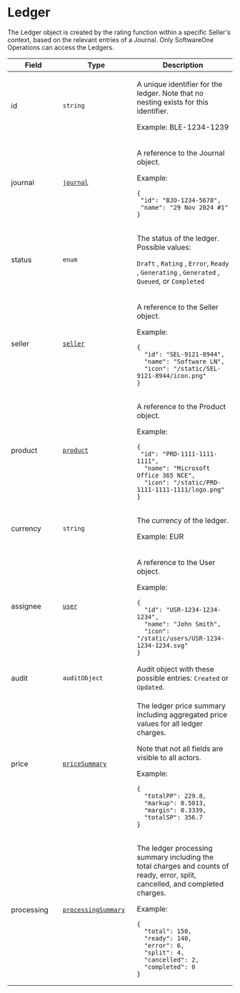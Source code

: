 # Ledger

The Ledger object is created by the rating function within a specific Seller's context, based on the relevant entries of a Journal. Only SoftwareOne Operations can access the Ledgers.

<table><thead><tr><th width="153">Field</th><th width="186">Type</th><th width="374">Description</th></tr></thead><tbody><tr><td>id</td><td><code>string</code></td><td><p>A unique identifier for the ledger. Note that no nesting exists for this identifier.</p><p>Example: BLE-1234-1239</p></td></tr><tr><td>journal</td><td><a href="../journal/"><code>journal</code></a></td><td><p>A reference to the Journal object.</p><p>Example:</p><pre class="language-json" data-overflow="wrap" data-full-width="true"><code class="lang-json">{
 "id": "BJO-1234-5678",
 "name": "29 Nov 2024 #1"
}
</code></pre></td></tr><tr><td>status</td><td><code>enum</code></td><td><p>The status of the ledger. Possible values: </p><p><code>Draft</code>, <code>Rating</code>, <code>Error</code>, <code>Ready</code>, <code>Generating</code>, <code>Generated</code> , <code>Queued</code>, or <code>Completed</code></p></td></tr><tr><td>seller</td><td><a href="../../accounts-api/seller/"><code>seller</code></a></td><td><p>A reference to the Seller object.</p><p>Example:</p><pre class="language-json" data-overflow="wrap" data-full-width="true"><code class="lang-json">{
  "id": "SEL-9121-8944",
  "name": "Software LN",
  "icon": "/static/SEL-9121-8944/icon.png"
}
</code></pre></td></tr><tr><td>product</td><td><a href="../../catalog-api/product/"><code>product</code></a></td><td><p>A reference to the Product object.</p><p>Example:</p><pre class="language-json" data-overflow="wrap" data-full-width="true"><code class="lang-json">{
 "id": "PRD-1111-1111-1111",
  "name": "Microsoft Office 365 NCE",
  "icon": "/static/PRD-1111-1111-1111/logo.png"
}
</code></pre></td></tr><tr><td>currency</td><td><code>string</code></td><td><p>The currency of the ledger.</p><p>Example: EUR</p></td></tr><tr><td>assignee</td><td><a href="../../accounts-api/users/"><code>user</code></a></td><td><p>A reference to the User object.</p><p>Example:</p><pre class="language-json" data-overflow="wrap" data-full-width="true"><code class="lang-json">{
  "id": "USR-1234-1234-1234",
  "name": "John Smith",
  "icon": "/static/users/USR-1234-1234-1234.svg"
}
</code></pre></td></tr><tr><td>audit</td><td><code>auditObject</code></td><td>Audit object with these possible entries: <code>Created</code> or <code>Updated</code>.</td></tr><tr><td>price</td><td><a href="../journal/#pricesummary"><code>priceSummary</code></a></td><td><p>The ledger price summary including aggregated price values for all ledger charges.</p><p>Note that not all fields are visible to all actors.</p><p>Example:</p><pre class="language-json" data-overflow="wrap" data-full-width="true"><code class="lang-json">{
  "totalPP": 229.8,
  "markup": 0.5013,
  "margin": 0.3339,  
  "totalSP": 356.7
}
</code></pre></td></tr><tr><td>processing</td><td><a href="../journal/#processingsummary"><code>processingSummary</code></a></td><td><p>The ledger processing summary including the total charges and counts of ready, error, split, cancelled, and completed charges.</p><p>Example:</p><pre class="language-json" data-overflow="wrap" data-full-width="true"><code class="lang-json">{
  "total": 150,
  "ready": 140,
  "error": 6,
  "split": 4,
  "cancelled": 2,
  "completed": 0    
}
</code></pre></td></tr></tbody></table>
